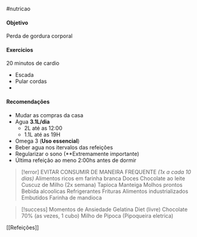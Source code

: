#nutricao
#### Objetivo
Perda de gordura corporal

#### Exercicios
20 minutos de cardio
- Escada
- Pular cordas
- 
#### Recomendações

- Mudar as compras da casa
- Agua **3.1L/dia**
	- 2L até as 12:00 
	- 1.1L até as 19H
- Omega 3 (**Uso essencial**)
- Beber agua nos itervalos das refeiçôes
- Regularizar o sono (**Extremamente importante)
- Última refeição ao meno 2:00hs antes de dormir

>[!error] EVITAR CONSUMIR DE MANEIRA FREQUENTE
>_(1x a cada 10 dias)_
>Alimentos ricos em farinha branca
>Doces
>Chocolate ao leite
>Cuscuz de Milho (2x semana)
>Tapioca
>Manteiga
>Molhos prontos
>Bebida alcoolicas
>Refrigerantes
>Frituras
>Alimentos industrializados
>Embutidos
>Farinha de mandioca


>[!success] Momentos de Ansiedade
>Gelatina Diet (livre)
>Chocolate 70% (as vezes, 1 cubo)
>Milho de Pipoca (Pipoqueira eletrica)








[[Refeições]]